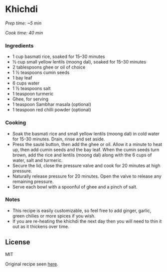 # Khichdi

*Prep time: ~5 min*

*Cook time: 40 min*

### Ingredients

 - 1 cup basmati rice, soaked for 15–30 minutes
 - ½ cup small yellow lentils (moong dal), soaked for 15–30 minutes
 - 2 tablespoons ghee or oil of choice
 - 1 ½ teaspoons cumin seeds
 - 1 bay leaf
 - 6 cups water
 - 1 ½ teaspoons salt
 - 1 teaspoon turmeric
 - Ghee, for serving
 - 1 teaspoon Sambhar masala (optional)
 - 1 teaspoon red chilli powder (optional)

### Cooking

 - Soak the basmati rice and small yellow lentils (moong dal) in cold water for 15-30 minutes. Drain, rinse and set aside.
 - Press the sauté button, then add the ghee or oil. Allow it a minute to heat up, then add cumin seeds and the bay leaf. When the cumin seeds turn brown, add the rice and lentils (moong dal) along with the 6 cups of water, salt and turmeric.
 - Secure the lid, close the pressure valve and cook for 20 minutes at high pressure.
 - Naturally release pressure for 20 minutes. Open the valve to release any remaining pressure.
 - Serve each bowl with a spoonful of ghee and a pinch of salt.



### Notes

 - This recipe is easily customizable, so feel free to add ginger, garlic, green chilies or more spices if you wish.
 - If you are re-heating the khichdi the next day then you will need to thin it out as it thickens over time.


License
----

MIT

Original recipe seen [here](https://myheartbeets.com/instant-pot-khichdi-rice-lentil-porridge/).
